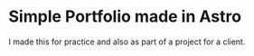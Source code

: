 # Simple Portfolio made in Astro

I made this for practice and also as part of a project for a client.